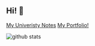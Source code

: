 ## Hi! 👋

[My Univeristy Notes](https://d1s4rr4y.github.io/DM-Year-2/)
[My Portfolio!](https://d1s4rr4y.github.io/)

![github stats](https://github-readme-stats.vercel.app/api?username=d1s4rr4y&theme=merko&show_icons=true&hide_border=true&count_private=true)

